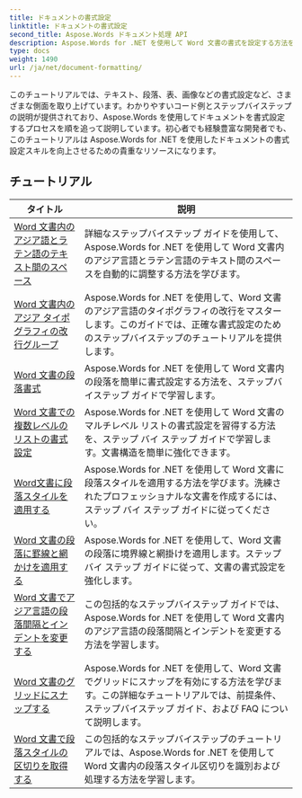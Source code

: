 ```yaml
---
title: ドキュメントの書式設定
linktitle: ドキュメントの書式設定
second_title: Aspose.Words ドキュメント処理 API
description: Aspose.Words for .NET を使用して Word 文書の書式を設定する方法を学びます。チュートリアルでは、さまざまなレイアウト手法、スタイル、番号付け、段落分け、フォントなどについて説明します。
type: docs
weight: 1490
url: /ja/net/document-formatting/
---
```


このチュートリアルでは、テキスト、段落、表、画像などの書式設定など、さまざまな側面を取り上げています。わかりやすいコード例とステップバイステップの説明が提供されており、Aspose.Words を使用してドキュメントを書式設定するプロセスを順を追って説明しています。初心者でも経験豊富な開発者でも、このチュートリアルは Aspose.Words for .NET を使用したドキュメントの書式設定スキルを向上させるための貴重なリソースになります。

 ## チュートリアル
| タイトル | 説明 |
| --- | --- |
| [Word 文書内のアジア語とラテン語のテキスト間のスペース](./space-between-asian-and-latin-text/) | 詳細なステップバイステップ ガイドを使用して、Aspose.Words for .NET を使用して Word 文書内のアジア言語とラテン言語のテキスト間のスペースを自動的に調整する方法を学びます。 |
| [Word 文書内のアジア タイポグラフィの改行グループ](./asian-typography-line-break-group/) | Aspose.Words for .NET を使用して、Word 文書のアジア言語のタイポグラフィの改行をマスターします。このガイドでは、正確な書式設定のためのステップバイステップのチュートリアルを提供します。 |
| [Word 文書の段落書式](./paragraph-formatting/) | Aspose.Words for .NET を使用して Word 文書内の段落を簡単に書式設定する方法を、ステップバイステップ ガイドで学習します。 |
| [Word 文書での複数レベルのリストの書式設定](./multilevel-list-formatting/) | Aspose.Words for .NET を使用して Word 文書のマルチレベル リストの書式設定を習得する方法を、ステップ バイ ステップ ガイドで学習します。文書構造を簡単に強化できます。 |
| [Word文書に段落スタイルを適用する](./apply-paragraph-style/) | Aspose.Words for .NET を使用して Word 文書に段落スタイルを適用する方法を学びます。洗練されたプロフェッショナルな文書を作成するには、ステップ バイ ステップ ガイドに従ってください。 |
| [Word 文書の段落に罫線と網かけを適用する](./apply-borders-and-shading-to-paragraph/) | Aspose.Words for .NET を使用して、Word 文書の段落に境界線と網掛けを適用します。ステップ バイ ステップ ガイドに従って、文書の書式設定を強化します。 |
| [Word 文書でアジア言語の段落間隔とインデントを変更する](./change-asian-paragraph-spacing-and-indents/) | この包括的なステップバイステップ ガイドでは、Aspose.Words for .NET を使用して Word 文書内のアジア言語の段落間隔とインデントを変更する方法を学習します。 |
| [Word 文書のグリッドにスナップする](./snap-to-grid/) | Aspose.Words for .NET を使用して、Word 文書でグリッドにスナップを有効にする方法を学びます。この詳細なチュートリアルでは、前提条件、ステップバイステップ ガイド、および FAQ について説明します。 |
| [Word 文書で段落スタイルの区切りを取得する](./get-paragraph-style-separator/) | この包括的なステップバイステップのチュートリアルでは、Aspose.Words for .NET を使用して Word 文書内の段落スタイル区切りを識別および処理する方法を学習します。 |